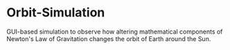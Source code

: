 # Orbit-Simulation
GUI-based simulation to observe how altering mathematical components of Newton's Law of Gravitation changes the orbit of Earth around the Sun.
